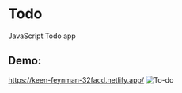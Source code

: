 # Todo
JavaScript Todo app

## Demo:
https://keen-feynman-32facd.netlify.app/
![To-do](https://user-images.githubusercontent.com/61046794/131099814-edcd2259-8899-435b-a7a0-6a885a3b66ae.png)



